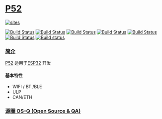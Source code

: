 ﻿# [P52](https://github.com/OS-Q/P52)

[![sites](http://182.61.61.133/link/resources/OSQ.png)](http://www.OS-Q.com)

[![Build Status](https://github.com/OS-Q/P52/workflows/CI/badge.svg)](https://github.com/OS-Q/P52/actions/workflows/CI.yml)
[![Build Status](https://github.com/OS-Q/P52/workflows/CD/badge.svg)](https://github.com/OS-Q/P52/actions/workflows/CD.yml)
[![Build Status](https://github.com/OS-Q/P52/workflows/nightly/badge.svg)](https://github.com/OS-Q/P52/actions/workflows/nightly.yml)
[![Build Status](https://circleci.com/gh/OS-Q/P52.svg?style=svg)](https://circleci.com/gh/OS-Q/P52)
[![Build Status](https://travis-ci.com/OS-Q/P52.svg?branch=master)](https://travis-ci.com/OS-Q/P52)
[![Build Status](https://cloud.drone.io/api/badges/OS-Q/P52/status.svg)](https://cloud.drone.io/OS-Q/P52)
[![Build status](https://ci.appveyor.com/api/projects/status/htc313andl4lh51e?svg=true)](https://ci.appveyor.com/project/Qitas/p52)


### [简介](https://github.com/OS-Q/P52/wiki)

[P52](https://github.com/OS-Q/P52) 适用于[ESP32](https://github.com/SoCXin/ESP32) 开发

#### 基本特性

* WIFI / BT /BLE
* ULP
* CAN/ETH

### [源圈 OS-Q (Open Source & QA) ](http://www.OS-Q.com)
